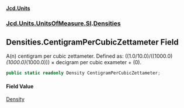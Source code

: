 #### [Jcd.Units](index.md 'index')
### [Jcd.Units.UnitsOfMeasure.SI](Jcd.Units.UnitsOfMeasure.SI.md 'Jcd.Units.UnitsOfMeasure.SI').[Densities](Densities.md 'Jcd.Units.UnitsOfMeasure.SI.Densities')

## Densities.CentigramPerCubicZettameter Field

A(n) centigram per cubic zettameter. Defined as: ((1.0/10.0)/((1000.0)*(1000.0)*(1000.0))) × decigram per cubic exameter + (0).

```csharp
public static readonly Density CentigramPerCubicZettameter;
```

#### Field Value
[Density](Density.md 'Jcd.Units.UnitTypes.Density')